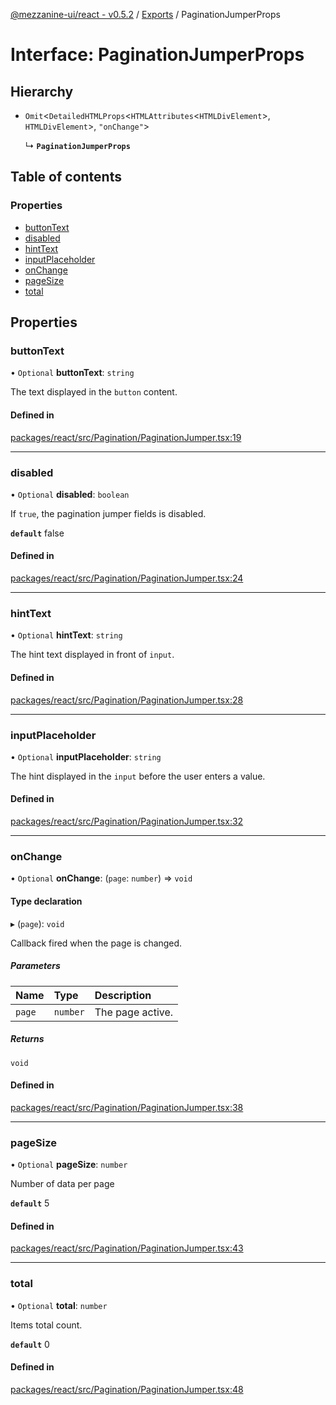 [@mezzanine-ui/react - v0.5.2](../README.md) / [Exports](../modules.md) / PaginationJumperProps

# Interface: PaginationJumperProps

## Hierarchy

- `Omit`<`DetailedHTMLProps`<`HTMLAttributes`<`HTMLDivElement`\>, `HTMLDivElement`\>, ``"onChange"``\>

  ↳ **`PaginationJumperProps`**

## Table of contents

### Properties

- [buttonText](paginationjumperprops.md#buttontext)
- [disabled](paginationjumperprops.md#disabled)
- [hintText](paginationjumperprops.md#hinttext)
- [inputPlaceholder](paginationjumperprops.md#inputplaceholder)
- [onChange](paginationjumperprops.md#onchange)
- [pageSize](paginationjumperprops.md#pagesize)
- [total](paginationjumperprops.md#total)

## Properties

### buttonText

• `Optional` **buttonText**: `string`

The text displayed in the `button` content.

#### Defined in

[packages/react/src/Pagination/PaginationJumper.tsx:19](https://github.com/Mezzanine-UI/mezzanine/blob/83e0173/packages/react/src/Pagination/PaginationJumper.tsx#L19)

___

### disabled

• `Optional` **disabled**: `boolean`

If `true`, the pagination jumper fields is disabled.

**`default`** false

#### Defined in

[packages/react/src/Pagination/PaginationJumper.tsx:24](https://github.com/Mezzanine-UI/mezzanine/blob/83e0173/packages/react/src/Pagination/PaginationJumper.tsx#L24)

___

### hintText

• `Optional` **hintText**: `string`

The hint text displayed in front of `input`.

#### Defined in

[packages/react/src/Pagination/PaginationJumper.tsx:28](https://github.com/Mezzanine-UI/mezzanine/blob/83e0173/packages/react/src/Pagination/PaginationJumper.tsx#L28)

___

### inputPlaceholder

• `Optional` **inputPlaceholder**: `string`

The hint displayed in the `input` before the user enters a value.

#### Defined in

[packages/react/src/Pagination/PaginationJumper.tsx:32](https://github.com/Mezzanine-UI/mezzanine/blob/83e0173/packages/react/src/Pagination/PaginationJumper.tsx#L32)

___

### onChange

• `Optional` **onChange**: (`page`: `number`) => `void`

#### Type declaration

▸ (`page`): `void`

Callback fired when the page is changed.

##### Parameters

| Name | Type | Description |
| :------ | :------ | :------ |
| `page` | `number` | The page active. |

##### Returns

`void`

#### Defined in

[packages/react/src/Pagination/PaginationJumper.tsx:38](https://github.com/Mezzanine-UI/mezzanine/blob/83e0173/packages/react/src/Pagination/PaginationJumper.tsx#L38)

___

### pageSize

• `Optional` **pageSize**: `number`

Number of data per page

**`default`** 5

#### Defined in

[packages/react/src/Pagination/PaginationJumper.tsx:43](https://github.com/Mezzanine-UI/mezzanine/blob/83e0173/packages/react/src/Pagination/PaginationJumper.tsx#L43)

___

### total

• `Optional` **total**: `number`

Items total count.

**`default`** 0

#### Defined in

[packages/react/src/Pagination/PaginationJumper.tsx:48](https://github.com/Mezzanine-UI/mezzanine/blob/83e0173/packages/react/src/Pagination/PaginationJumper.tsx#L48)
